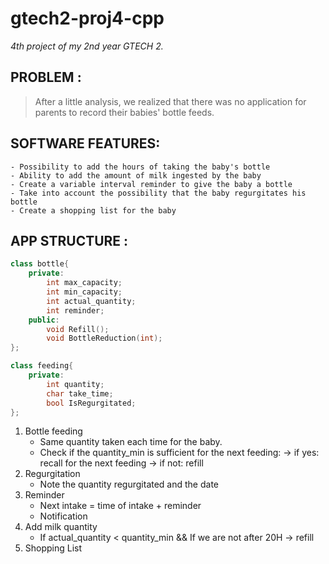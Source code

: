 # gtech2-proj4-cpp
*4th project of my 2nd year GTECH 2.*

## PROBLEM :  
> After a little analysis, we realized that there was no application for parents to record their babies' bottle feeds.

## SOFTWARE FEATURES: 
	- Possibility to add the hours of taking the baby's bottle
	- Ability to add the amount of milk ingested by the baby 
	- Create a variable interval reminder to give the baby a bottle
	- Take into account the possibility that the baby regurgitates his bottle
	- Create a shopping list for the baby

## APP STRUCTURE :
```cpp
class bottle{
    private:
        int max_capacity;
        int min_capacity;
        int actual_quantity;
        int reminder;  
    public:
        void Refill();
        void BottleReduction(int);
};

class feeding{
    private:
        int quantity;
        char take_time;
        bool IsRegurgitated;
};
```

1. Bottle feeding
    - Same quantity taken each time for the baby.
    - Check if the quantity_min is sufficient for the next feeding:
        -> if yes: recall for the next feeding
        -> if not: refill
2. Regurgitation
    - Note the quantity regurgitated and the date
3. Reminder
    - Next intake = time of intake + reminder
    - Notification
4. Add milk quantity
    - If actual_quantity < quantity_min && If we are not after 20H
        -> refill
5. Shopping List